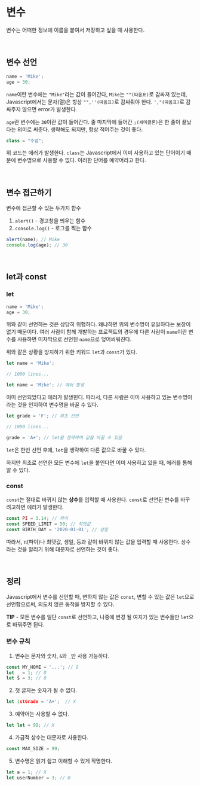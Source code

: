 # 변수

변수는 어떠한 정보에 이름을 붙여서 저장하고 싶을 때 사용한다.

<br />

## 변수 선언

```javascript
name = 'Mike';
age = 30;
```

`name`이란 변수에는 `"Mike"`라는 값이 들어간다, `Mike`는 `""(따옴표)`로 감싸져 있는데, Javascript에서는 문자(열)은 항상 `"",''(따옴표)`로 감싸줘야 한다. `',"(따옴표)`로 감싸주지 않으면 error가 발생한다.

`age`란 변수에는 `30`이란 값이 들어간다. 줄 마지막에 들어간 `;(세미클론)`은 한 줄이 끝났다는 의미로 써준다. 생략해도 되지만, 항상 적어주는 것이 좋다.

```javascript
class = "수업";
```

위 코드는 에러가 발생한다. `class`는 Javascript에서 이미 사용하고 있는 단어이기 때문에 변수명으로 사용할 수 없다. 이러한 단어를 예약어라고 한다.

<br />

## 변수 접근하기

변수에 접근할 수 있는 두가지 함수

1. `alert()` - 경고창을 띄우는 함수
2. `console.log()` - 로그를 찍는 함수

```javascript
alert(name); // Mike
console.log(age); // 30
```

<br />

## let과 const

### let

```javascript
name = 'Mike';
age = 30;
```

위와 같이 선언하는 것은 상당히 위험하다. 왜냐하면 위의 변수명이 유일하다는 보장이 없기 때문이다. 여러 사람이 함께 개발하는 프로젝트의 경우에 다른 사람이 `name`이란 변수를 사용하면 미자막으로 선언된 `name`으로 덮어씌워진다.

위와 같은 상황을 방지하기 위한 키워드 `let`과 `const`가 있다.

```javascript
let name = 'Mike';

// 1000 lines...

let name = 'Mike'; // 에러 발생
```

이미 선언되었다고 에러가 발생힌디. 따라서, 다른 사람은 이미 사용하고 있는 변수명이라는 것을 인지하여 변수명을 바꿀 수 있다.

```javascript
let grade = 'F'; // 최초 선언

// 1000 lines...

grade = 'A+'; // let을 생략하여 값을 바꿀 수 있음
```

`let`은 한번 선언 후에, `let`을 생략하여 다른 값으로 바꿀 수 있다.

하지만 최초로 선언한 모든 변수에 `let`을 붙인다면 이미 사용하고 있을 때, 에러를 통해 알 수 있다.

### const

`const`는 절대로 바뀌지 않는 **상수**를 입력할 때 사용한다. `const`로 선언된 변수를 바꾸려고하면 에러가 발생한다.

```javascript
const PI = 3.14; // 파이
const SPEED_LIMIT = 50; // 최댓값
const BIRTH_DAY = '2020-01-01'; // 생일
```

따라서, π(파이)나 최댓값, 생일, 등과 같이 바뀌지 않는 값을 입력할 때 사용한다. 상수라는 것을 알리기 위해 대문자로 선언하는 것이 좋다.

<br />

## 정리

Javascript에서 변수를 선언할 때, 변하지 않는 값은 `const`, 변할 수 있는 값은 `let`으로 선언함으로써, 의도치 않은 동작을 방지할 수 있다.

**TIP** - 모든 변수를 일단 `const`로 선언하고, 나중에 변경 될 여지가 있는 변수들만 `let`으로 바꿔주면 된다.

### 변수 규칙

1. 변수는 문자와 숫자, `&`와 `_`만 사용 가능하다.

```javascript
const MY_HOME = '...'; // O
let _ = 1; // O
let $ = 3; // O
```

2. 첫 글자는 숫자가 될 수 없다.

```javascript
let 1stGrade = 'A+';  // X
```

3. 예약어는 사용할 수 없다.

```javascript
let let = 99; // X
```

4. 가급적 상수는 대문자로 사용한다.

```javascript
const MAX_SIZE = 99;
```

5. 변수명은 읽기 쉽고 이해할 수 있게 작명한다.

```javascript
let a = 1; // X
let userNumber = 3; // O
```

